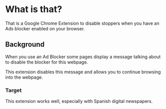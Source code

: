 # What is that?

That is a Google Chrome Extension to disable stoppers when you have an Ads blocker enabled on your browser. 

## Background

When you use an Ad Blocker some pages display a message talking about to disable the blocker for this webpage.

This extension disables this message and allows you to continue browsing into the webpage.

### Target

This extension works well, especially with Spanish digital newspapers.